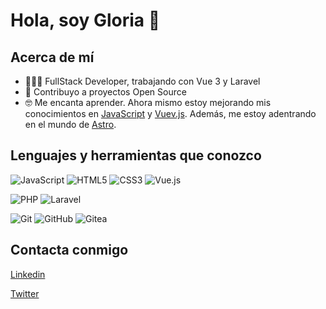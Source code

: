 # Hola, soy Gloria 👋

## Acerca de mí

- 👩🏻‍💻 FullStack Developer, trabajando con Vue 3 y Laravel
- 💜 Contribuyo a proyectos Open Source
- 🤓 Me encanta aprender. Ahora mismo estoy mejorando mis conocimientos en [JavaScript](https://developer.mozilla.org/es/docs/Web/JavaScript) y [Vuev.js](https://vuejs.org/). Además, me estoy adentrando en el mundo de [Astro](https://astro.build/).

## Lenguajes y herramientas que conozco
![JavaScript](https://img.shields.io/badge/javascript-%23323330.svg?style=for-the-badge&logo=javascript&logoColor=%23F7DF1E)
![HTML5](https://img.shields.io/badge/html5-%23E34F26.svg?style=for-the-badge&logo=html5&logoColor=white)
![CSS3](https://img.shields.io/badge/css3-%231572B6.svg?style=for-the-badge&logo=css3&logoColor=white)
![Vue.js](https://img.shields.io/badge/vuejs-%2335495e.svg?style=for-the-badge&logo=vuedotjs&logoColor=%234FC08D)

![PHP](https://img.shields.io/badge/php-%23777BB4.svg?style=for-the-badge&logo=php&logoColor=white)
![Laravel](https://img.shields.io/badge/laravel-%23FF2D20.svg?style=for-the-badge&logo=laravel&logoColor=white)

![Git](https://img.shields.io/badge/git-%23F05033.svg?style=for-the-badge&logo=git&logoColor=white)
![GitHub](https://img.shields.io/badge/github-%23121011.svg?style=for-the-badge&logo=github&logoColor=white)
![Gitea](https://img.shields.io/badge/Gitea-34495E?style=for-the-badge&logo=gitea&logoColor=5D9425)

## Contacta conmigo

[Linkedin](https://www.linkedin.com/in/gloria-labory-663359144/)

[Twitter](https://twitter.com/GloriaLabory)
